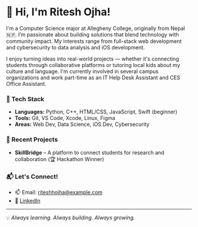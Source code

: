 # 👋 Hi, I'm Ritesh Ojha!

I'm a Computer Science major at Allegheny College, originally from Nepal 🇳🇵. I’m passionate about building solutions that blend technology with community impact. My interests range from full-stack web development and cybersecurity to data analysis and iOS development.

I enjoy turning ideas into real-world projects — whether it's connecting students through collaborative platforms or tutoring local kids about my culture and language. I'm currently involved in several campus organizations and work part-time as an IT Help Desk Assistant and CES Office Assistant.

### 🔧 Tech Stack
- **Languages:** Python, C++, HTML/CSS, JavaScript, Swift (beginner)
- **Tools:** Git, VS Code, Xcode, Linux, Figma
- **Areas:** Web Dev, Data Science, iOS Dev, Cybersecurity

### 🚀 Recent Projects
- **SkillBridge** – A platform to connect students for research and collaboration (🏆 Hackathon Winner)

### 📬 Let's Connect!
- 📫 Email: riteshhojha@example.com
- 💼 [LinkedIn](https://www.linkedin.com/in/riteshojha)

---

💡 *Always learning. Always building. Always growing.*


<!--
**ojharitesh/ojharitesh** is a ✨ _special_ ✨ repository because its `README.md` (this file) appears on your GitHub profile.

Here are some ideas to get you started:

- 🔭 I’m currently working on ...
- 🌱 I’m currently learning ...
- 👯 I’m looking to collaborate on ...
- 🤔 I’m looking for help with ...
- 💬 Ask me about ...
- 📫 How to reach me: ...
- 😄 Pronouns: ...
- ⚡ Fun fact: ...
-->
